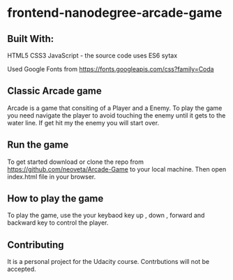 frontend-nanodegree-arcade-game
===============================

## Built With:
HTML5
CSS3
JavaScript - the source code uses ES6 sytax

Used Google Fonts from https://fonts.googleapis.com/css?family=Coda

## Classic Arcade game ##

Arcade is a game that consiting of a Player and a Enemy. To play the game you need navigate the player to avoid touching the enemy until it gets to the water line. If get hit my the enemy you will start over.


## Run the game
To get started download or clone the repo from https://github.com/neoveta/Arcade-Game to your local machine. Then open index.html file in your browser.

## How to play the game
To play the game, use the your keybaod key up , down , forward and backward key to control the player.

## Contributing
It is a personal project for the Udacity course. Contrbutions will not be accepted.